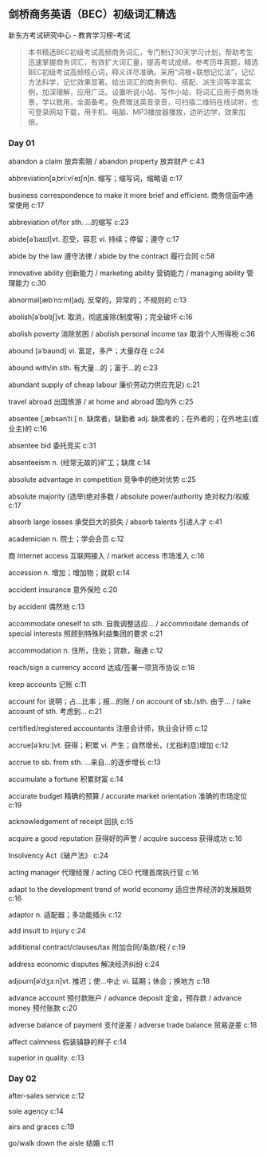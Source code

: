 ## 剑桥商务英语（BEC）初级词汇精选

新东方考试研究中心  -  教育学习榜-考试

> 本书精选BEC初级考试高频商务词汇，专门制订30天学习计划，帮助考生迅速掌握商务词汇，有效扩大词汇量，提高考试成绩。参考历年真题，精选BEC初级考试高频核心词，释义详尽准确。采用“词根+联想记忆法”，记忆方法科学，记忆效果显著。给出词汇的商务例句、搭配、派生词等丰富实例，加深理解，应用广泛。设置听说小站、写作小站，将词汇应用于商务场景，学以致用，全面备考。免费赠送英音录音，可扫描二维码在线试听，也可登录网站下载，用手机、电脑、MP3播放器播放，边听边学，效果加倍。


### Day 01

abandon a claim 放弃索赔 / abandon property 放弃财产 c:43

abbreviation[əˌbriːviˈeɪʃn]n. 缩写；缩写词，缩略语 c:17

business correspondence to make it more brief and efficient. 商务信函中通常使用 c:17

abbreviation of/for sth. …的缩写 c:23

abide[əˈbaɪd]vt. 忍受，容忍 vi. 持续；停留；遵守 c:17

abide by the law 遵守法律 / abide by the contract 履行合同 c:58

innovative ability 创新能力 / marketing ability 营销能力 / managing ability 管理能力 c:30

abnormal[æbˈnɔːml]adj. 反常的，异常的；不规则的 c:13

abolish[əˈbɒlɪʃ]vt. 取消，彻底废除(制度等)；完全破坏 c:16

abolish poverty 消除贫困 / abolish personal income tax 取消个人所得税 c:36

abound [əˈbaʊnd] vi. 富足，多产；大量存在 c:24

abound with/in sth. 有大量…的；富于…的 c:23

abundant supply of cheap labour 廉价劳动力供应充足) c:21

travel abroad 出国旅游 / at home and abroad 国内外 c:25

absentee [ˌæbsənˈtiː] n. 缺席者，缺勤者 adj. 缺席者的；在外者的；在外地主(或业主)的 c:16

absentee bid 委托竞买 c:31

absenteeism n. (经常无故的)旷工；缺席 c:14

absolute advantage in competition 竞争中的绝对优势 c:25

absolute majority (选举)绝对多数 / absolute power/authority 绝对权力/权威 c:17

absorb large losses 承受巨大的损失 / absorb talents 引进人才 c:41

academician n. 院士；学会会员 c:12

商 Internet access 互联网接入 / market access 市场准入 c:16

accession n. 增加；增加物；就职 c:14

accident insurance 意外保险 c:20

by accident 偶然地 c:13

accommodate oneself to sth. 自我调整适应… / accommodate demands of special interests 照顾到特殊利益集团的要求 c:21

accommodation n. 住所，住处；贷款，融通 c:12

reach/sign a currency accord 达成/签署一项货币协议 c:18

keep accounts 记账 c:11

account for 说明；占…比率；报…的账 / on account of sb./sth. 由于… / take account of sth. 考虑到… c:21

certified/registered accountants 注册会计师，执业会计师 c:12

accrue[əˈkruː]vt. 获得；积累 vi. 产生；自然增长，(尤指利息)增加 c:12

accrue to sb. from sth. …来自…的逐步增长 c:13

accumulate a fortune 积累财富 c:14

accurate budget 精确的预算 / accurate market orientation 准确的市场定位 c:19

acknowledgement of receipt 回执 c:15

acquire a good reputation 获得好的声誉 / acquire success 获得成功 c:16

Insolvency Act《破产法》 c:24

acting manager 代理经理 / acting CEO 代理首席执行官 c:16

adapt to the development trend of world economy 适应世界经济的发展趋势 c:16

adaptor n. 适配器；多功能插头 c:12

add insult to injury  c:24

additional contract/clauses/tax 附加合同/条款/税 / c:19

address economic disputes 解决经济纠纷 c:24

adjourn[əˈdʒɜːn]vt. 推迟；使…中止 vi. 延期；休会；换地方 c:18

advance account 预付款账户 / advance deposit 定金，预存款 / advance money 预付账款 c:20

adverse balance of payment 支付逆差 / adverse trade balance 贸易逆差 c:18

affect calmness 假装镇静的样子 c:14

superior in quality. c:13

### Day 02

after-sales service c:12

sole agency c:14

airs and graces c:19

go/walk down the aisle 结婚 c:11